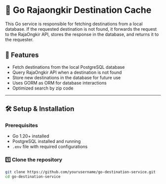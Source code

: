# 🚀 Go Rajaongkir Destination Cache

This Go service is responsible for fetching destinations from a local database. If the requested destination is not found, it forwards the request to the RajaOngkir API, stores the response in the database, and returns it to the requester.

## 📑 Features
- Fetch destinations from the local PostgreSQL database
- Query RajaOngkir API when a destination is not found
- Store new destinations in the database for future use
- Uses GORM as ORM for database interactions
- Optimized search by zip code

---

## 🛠️ Setup & Installation

### **Prerequisites**
- Go 1.20+ installed
- PostgreSQL installed and running
- `.env` file with required configurations

### **1️⃣ Clone the repository**
```sh
git clone https://github.com/yourusername/go-destination-service.git
cd go-destination-service
